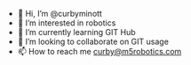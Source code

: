 - 👋 Hi, I’m @curbyminott
- 👀 I’m interested in robotics
- 🌱 I’m currently learning GIT Hub
- 💞️ I’m looking to collaborate on GIT usage
- 📫 How to reach me curby@m5robotics.com

<!---
curbyminott/curbyminott is a ✨ special ✨ repository because its `README.md` (this file) appears on your GitHub profile.
You can click the Preview link to take a look at your changes.
--->
